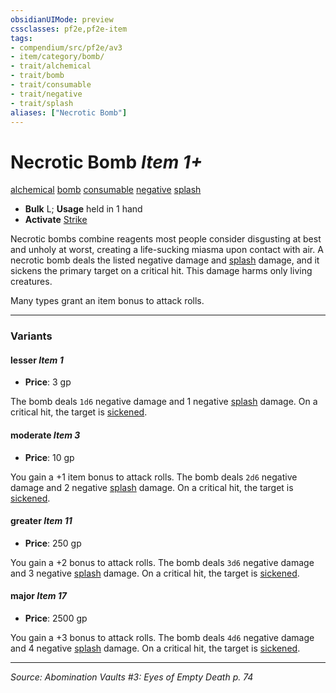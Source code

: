```yaml
---
obsidianUIMode: preview
cssclasses: pf2e,pf2e-item
tags:
- compendium/src/pf2e/av3
- item/category/bomb/
- trait/alchemical
- trait/bomb
- trait/consumable
- trait/negative
- trait/splash
aliases: ["Necrotic Bomb"]
---
```

# Necrotic Bomb *Item 1+*  
[alchemical](rules/traits/alchemical.md "Alchemical Item Trait")  [bomb](rules/traits/bomb.md "Bomb Item Trait")  [consumable](rules/traits/consumable.md "Consumable Item Trait")  [negative](rules/traits/negative.md "Negative Energy & Element Trait")  [splash](rules/traits/splash.md "Splash Weapon Trait")  

- **Bulk** L; **Usage** held in 1 hand
- **Activate** [Strike](rules/actions/strike.md)

Necrotic bombs combine reagents most people consider disgusting at best and unholy at worst, creating a life-sucking miasma upon contact with air. A necrotic bomb deals the listed negative damage and [splash](rules/traits/splash.md "Splash Weapon Trait") damage, and it sickens the primary target on a critical hit. This damage harms only living creatures.

Many types grant an item bonus to attack rolls.

---

### Variants

#### lesser *Item 1*

- **Price**: 3 gp

The bomb deals `1d6` negative damage and 1 negative [splash](rules/traits/splash.md "Splash Weapon Trait") damage. On a critical hit, the target is [sickened](rules/conditions.md#Sickened).

#### moderate *Item 3*

- **Price**: 10 gp

You gain a +1 item bonus to attack rolls. The bomb deals `2d6` negative damage and 2 negative [splash](rules/traits/splash.md "Splash Weapon Trait") damage. On a critical hit, the target is [sickened](rules/conditions.md#Sickened).

#### greater *Item 11*

- **Price**: 250 gp

You gain a +2 bonus to attack rolls. The bomb deals `3d6` negative damage and 3 negative [splash](rules/traits/splash.md "Splash Weapon Trait") damage. On a critical hit, the target is [sickened](rules/conditions.md#Sickened).

#### major *Item 17*

- **Price**: 2500 gp

You gain a +3 bonus to attack rolls. The bomb deals `4d6` negative damage and 4 negative [splash](rules/traits/splash.md "Splash Weapon Trait") damage. On a critical hit, the target is [sickened](rules/conditions.md#Sickened).

---
*Source: Abomination Vaults #3: Eyes of Empty Death p. 74*